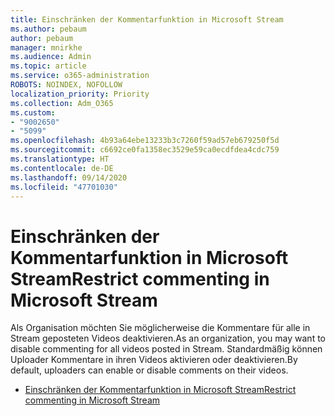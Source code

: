 ```yaml
---
title: Einschränken der Kommentarfunktion in Microsoft Stream
ms.author: pebaum
author: pebaum
manager: mnirkhe
ms.audience: Admin
ms.topic: article
ms.service: o365-administration
ROBOTS: NOINDEX, NOFOLLOW
localization_priority: Priority
ms.collection: Adm_O365
ms.custom:
- "9002650"
- "5099"
ms.openlocfilehash: 4b93a64ebe13233b3c7260f59ad57eb679250f5d
ms.sourcegitcommit: c6692ce0fa1358ec3529e59ca0ecdfdea4cdc759
ms.translationtype: HT
ms.contentlocale: de-DE
ms.lasthandoff: 09/14/2020
ms.locfileid: "47701030"
---
```

# <a name="restrict-commenting-in-microsoft-stream"></a><span data-ttu-id="b204a-102">Einschränken der Kommentarfunktion in Microsoft Stream</span><span class="sxs-lookup"><span data-stu-id="b204a-102">Restrict commenting in Microsoft Stream</span></span>

<span data-ttu-id="b204a-103">Als Organisation möchten Sie möglicherweise die Kommentare für alle in Stream geposteten Videos deaktivieren.</span><span class="sxs-lookup"><span data-stu-id="b204a-103">As an organization, you may want to disable commenting for all videos posted in Stream.</span></span> <span data-ttu-id="b204a-104">Standardmäßig können Uploader Kommentare in ihren Videos aktivieren oder deaktivieren.</span><span class="sxs-lookup"><span data-stu-id="b204a-104">By default, uploaders can enable or disable comments on their videos.</span></span>

- [<span data-ttu-id="b204a-105">Einschränken der Kommentarfunktion in Microsoft Stream</span><span class="sxs-lookup"><span data-stu-id="b204a-105">Restrict commenting in Microsoft Stream</span></span>](https://docs.microsoft.com/stream/portal-disable-comments)

